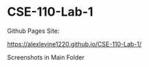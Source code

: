# CSE-110-Lab-1

Github Pages Site:

https://alexlevine1220.github.io/CSE-110-Lab-1/

Screenshots in Main Folder
